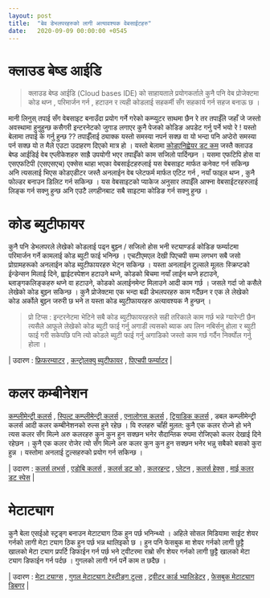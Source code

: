 ```yaml
---
layout: post
title:  "बेव डेभलपरहरुको लागी अत्यावश्यक वेबसाईटहरु"
date:   2020-09-09 00:00:00 +0545
---
```


# क्लाउड बेष्ड आईडि

> क्लाउड बेष्ड आईडि (Cloud bases IDE) को साहायताले प्रयोगकर्ताले कुनै पनि वेब प्रोजेक्टमा कोड थप्न , परिमार्जन गर्न , हटाउन र त्यही कोडलाई सहकर्मी सँग सहकार्य गर्न सहज बनाऊ छ ।

मानी लिनुस् तपाई सँग वेबसाइट बनाउँदा प्रयोग गर्ने गरेको कम्प्युटर साथमा छैन रे तर तपाईँले जहाँ जे जस्तो अवस्थामा हुनुहुन्छ कसैगरी इन्टरनेटको जुगाड लगाएर कुनै पेजको कोडिङ अपडेट गर्नु पर्ने भयो रे ! यस्तो बेलामा तपाई के गर्नु हुन्छ ?? तपाईँलाई ठ्याक्क यस्तो समस्या नपर्न सक्छ वा यो भन्दा पनि अप्ठेरो समस्या पर्न सक्छ यो त मैले एउटा उदाहरण दिएको मात्र हो । यस्तो बेलामा [कोडएनिह्वेयर डट कम](https://codeanywhere.com) जस्तै क्लाउड बेष्ड आईडिई वेब एप्लीकेशहरु साह्रै उपयोगी भएर तपाईँको काम सजिलो पार्दिन्छन । यसमा एफटिपि होस वा एसएफटिपी (एसएसएच) एक्सेस थाहा भएका वेबसाईटहरुलाई यस वेबसाइट मार्फत कनेक्ट गर्न सकिन्छ अनि त्यसलाई भिएस कोडएडीटर जस्तै अनलाईन वेब प्लेटफर्म मार्फत एटिट गर्न , नयाँ फाइल थप्न , कुनै फोल्डर बनाउन डिलिट गर्न सकिन्छ । यस वेबसाइटको प्याकेज अनुसार तपाईँले आफ्ना वेबसाईटरहरुलाई लिङ्क गर्न सक्नु हुन्छ अनि एउटै लगहीनबाट सबै साइटमा कोडिङ गर्न सक्नु हुन्छ ।

# कोड ब्युटीफायर

कुनै पनि डेभलपरले लेखेको कोडलाई पढ्न बुझ्न / सजिलो होस भनी स्ट्याण्डर्ड कोडिङ फर्म्याटमा परिमार्जन गर्ने कामलाई कोड ब्युटी फाई भनिन्छ । एचटीएमएल देखी पिएचपी सम्म लगभग सबै जसो प्रोग्रामहरूको अनलाईन कोड ब्युटीफायरहरु भेट्न सकिन्छ । यस्ता अनलाईन टुल्सले मूलतः स्क्रिप्टको ईन्डेन्सन मिलाई दिने, ह्वाईटस्पेशन हटाउने थप्ने, कोडको बिचमा नयाँ लाईन थप्ने हटाउने, ब्लाङ्गकलिङ्कहरु थप्ने वा हटाउने, कोडको अलाईनमेन्ट मिलाउने आदी काम गर्छ । जसले गर्दा जो कसैले लेखेको कोड बुझ्न सकिन्छ । कुनै प्रोजेक्टमा एक भन्दा बढी डेभलपरहरु काम गर्दैछन र एक ले लेखेको कोड अर्कोले बुझ्न जरुरी छ भने त यस्ता कोड ब्युटीफायरहरु अत्यावश्यक नै हुन्छन् ।

> प्रो टिप्स : इन्टरनेटमा भेटिने सबै कोड ब्युटीफायरहरुले सही तरिकाले काम गर्छ भन्ने ग्यारेन्टी छैन त्यसैले आफूले लेखेको कोड ब्युटी फाई गर्नु अगाडी त्यसको ब्याक अप लिन नबिर्सनु होला र ब्युटी फाई गरी सकेपछि पनि त्यो कोडले ब्युटी फाई गर्नु अगाडिको जस्तो काम गर्छ गर्दैन निर्क्योल गर्नु होला ।

| उदारण :  [फ्रिफरम्याटर](https://www.freeformatter.com/) , [कन्ट्रोलक्यु ब्युटीफायर](https://ctrlq.org/beautifier/) , [पिएचपी फर्म्याटर](http://www.phpformatter.com/) |

# कलर कम्बीनेशन

[कम्प्लीमेन्ट्री कलर्स](https://en.wikipedia.org/wiki/Complementary_colors) , [स्पिल्ट कम्प्लीमेन्ट्री कलर्स](https://en.wikipedia.org/wiki/Color_scheme#Split-Complementary) , [एनालोगस कलर्स](https://en.wikipedia.org/wiki/Color_scheme#Analogous) , [ट्रियाडिक कलर्स](https://en.wikipedia.org/wiki/Color_scheme#Triadic) , डबल कम्प्लीमेन्ट्री कलर्स आदी कलर कम्बीनेशनको रुल्स हुने रहेछ । यि रुलहरु चाँही मुलत: कुनै एक कलर रोज्ने हो भने त्यस कलर सँग मिल्ने अरु कलरहरु कुन कुन हुन सक्छन भनेर सैदान्तिक रुपमा रोजिएको कलर देखाई दिने रहेछन । कुनै एक कलर रोजेर त्यो सँग मिल्ने अरु कलर कुन कुन हुन सक्छन भनेर भन्नु सबैको बसको कुरा हुन्न । यस्तोमा अनलाई टुल्सहरुको प्रयोग गर्न सकिन्छ ।

| उदारण : [कलर्स लभर्स](https://en.wikipedia.org/wiki/Complementary_colors) , [एडोबि कलर्स](https://color.adobe.com/create/color-wheel) , [कलर्स डट को](https://coolors.co/) , [कलरहन्ट](https://colorhunt.co/) , [प्लेटन](https://paletton.com/) , [कलर्स हेक्स](https://color-hex.com/) , [माई कलर डट स्पेस](https://mycolor.space/) |

# मेटाट्याग

कुनै बेला एसईओ स्ट्रङ्ग बनाउन मेटाट्याग ठिक हुन पर्छ भनिन्थ्यो । अहिले सोसल मिडियामा साईट शेयर गर्नको लागी मेटा ट्याग ठिक हुन पर्छ भन्न थालिइको छ । हुन पनि फेसबुक मा शेयर गर्नको लागी छुट्टै खालको मेटा ट्याग प्रपर्टि डिफाईन गर्न पर्छ भने ट्वीटरमा राम्रो सँग शेयर गर्नको लागी छुट्टै खालको मेटा ट्याग डिफाईन गर्न पर्दछ । गुगलको लागी गर्न पर्ने काम त छदैछ । 

| उदारण : [मेटा ट्याग्स](https://metatags.io/) , [गुगल मेटाट्याग टेस्टीङ्ग टुल्स](https://search.google.com/structured-data/testing-tool/) , [ट्वीटर कार्ड भ्यालिडेटर](https://cards-dev.twitter.com/validator) , [फेसबुक मेटाट्याग डिबगर](https://developers.facebook.com/tools/debug/) |
